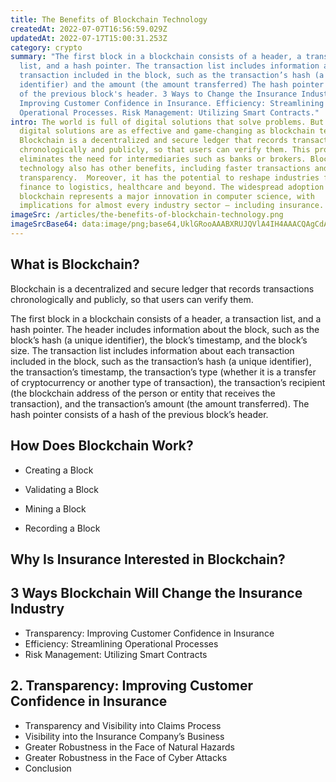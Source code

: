 ```yaml
---
title: The Benefits of Blockchain Technology
createdAt: 2022-07-07T16:56:59.029Z
updatedAt: 2022-07-17T15:00:31.253Z
category: crypto
summary: "The first block in a blockchain consists of a header, a transaction
  list, and a hash pointer. The transaction list includes information about each
  transaction included in the block, such as the transaction’s hash (a unique
  identifier) and the amount (the amount transferred) The hash pointer is a hash
  of the previous block's header. 3 Ways to Change the Insurance Industry:
  Improving Customer Confidence in Insurance. Efficiency: Streamlining
  Operational Processes. Risk Management: Utilizing Smart Contracts."
intro: The world is full of digital solutions that solve problems. But few
  digital solutions are as effective and game-changing as blockchain technology.
  Blockchain is a decentralized and secure ledger that records transactions
  chronologically and publicly, so that users can verify them. This process
  eliminates the need for intermediaries such as banks or brokers. Blockchain
  technology also has other benefits, including faster transactions and greater
  transparency.  Moreover, it has the potential to reshape industries from
  finance to logistics, healthcare and beyond. The widespread adoption of
  blockchain represents a major innovation in computer science, with
  implications for almost every industry sector — including insurance.
imageSrc: /articles/the-benefits-of-blockchain-technology.png
imageSrcBase64: data:image/png;base64,UklGRooAAABXRUJQVlA4IH4AAACQAgCdASoKAAoAAUAmJZgCdAYrt8ALa2BS/iuMAAD+/XefIwsfHGLNvin+Uz9WkSd0K7fFCNzLxMDXxJlv9QEvGUY6JucE9Wia+r7T+vi1M4+GzpLsM/1XYBareg58BHB4jSZQLSt3+HQKG/EH6gwSpX2PXcfPHXFuH0wAAAA=
---
```


## What is Blockchain?

Blockchain is a decentralized and secure ledger that records transactions chronologically and publicly, so that users can verify them.

The first block in a blockchain consists of a header, a transaction list, and a hash pointer. The header includes information about the block, such as the block’s hash (a unique identifier), the block’s timestamp, and the block’s size. The transaction list includes information about each transaction included in the block, such as the transaction’s hash (a unique identifier), the transaction’s timestamp, the transaction’s type (whether it is a transfer of cryptocurrency or another type of transaction), the transaction’s recipient (the blockchain address of the person or entity that receives the transaction), and the transaction’s amount (the amount transferred). The hash pointer consists of a hash of the previous block’s header.

## How Does Blockchain Work?

- Creating a Block

- Validating a Block

- Mining a Block

- Recording a Block

## Why Is Insurance Interested in Blockchain?

## 3 Ways Blockchain Will Change the Insurance Industry
- Transparency: Improving Customer Confidence in Insurance
- Efficiency: Streamlining Operational Processes
- Risk Management: Utilizing Smart Contracts

## 2. Transparency: Improving Customer Confidence in Insurance
- Transparency and Visibility into Claims Process
- Visibility into the Insurance Company’s Business
- Greater Robustness in the Face of Natural Hazards
- Greater Robustness in the Face of Cyber Attacks
- Conclusion
